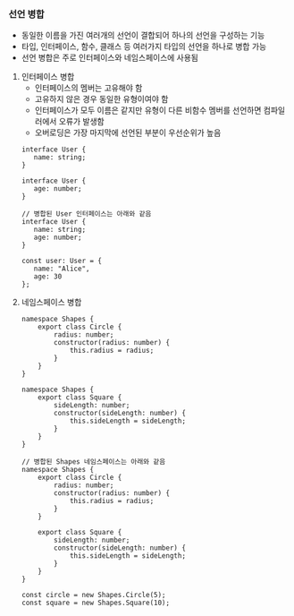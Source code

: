 ### 선언 병합
- 동일한 이름을 가진 여러개의 선언이 결합되어 하나의 선언을 구성하는 기능
- 타입, 인터페이스, 함수, 클래스 등 여러가지 타입의 선언을 하나로 병합 가능
- 선언 병합은 주로 인터페이스와 네임스페이스에 사용됨

1. 인터페이스 병합
   - 인터페이스의 멤버는 고유해야 함
   - 고유하지 않은 경우 동일한 유형이여야 함
   - 인터페이스가 모두 이름은 같지만 유형이 다른 비함수 멤버를 선언하면 컴파일러에서 오류가 발생함
   - 오버로딩은 가장 마지막에 선언된 부분이 우선순위가 높음
   ~~~
   interface User {
      name: string;
   }
    
   interface User {
      age: number;
   }
    
   // 병합된 User 인터페이스는 아래와 같음
   interface User {
      name: string;
      age: number;
   }
    
   const user: User = {
      name: "Alice",
      age: 30
   };
   ~~~
2. 네임스페이스 병합
    ~~~
    namespace Shapes {
        export class Circle {
            radius: number;
            constructor(radius: number) {
                this.radius = radius;
            }
        }
    }
    
    namespace Shapes {
        export class Square {
            sideLength: number;
            constructor(sideLength: number) {
                this.sideLength = sideLength;
            }
        }
    }
    
    // 병합된 Shapes 네임스페이스는 아래와 같음
    namespace Shapes {
        export class Circle {
            radius: number;
            constructor(radius: number) {
                this.radius = radius;
            }
        }
    
        export class Square {
            sideLength: number;
            constructor(sideLength: number) {
                this.sideLength = sideLength;
            }
        }
    }
    
    const circle = new Shapes.Circle(5);
    const square = new Shapes.Square(10);
    ~~~ 